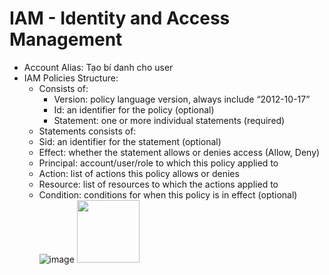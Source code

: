 # IAM - Identity and Access Management
  - Account Alias: Tạo bí danh cho user
  - IAM Policies Structure:
    - Consists of:
      - Version: policy language version, always include “2012-10-17”
      - Id: an identifier for the policy (optional)
      - Statement: one or more individual statements (required)
    -  Statements consists of:
      - Sid: an identifier for the statement (optional)
      - Effect: whether the statement allows or denies access (Allow, Deny)
      - Principal: account/user/role to which this policy applied to
      - Action: list of actions this policy allows or denies
      - Resource: list of resources to which the actions applied to
      - Condition: conditions for when this policy is in effect (optional)
        ![image](https://github.com/hynhdih/Training_OM/assets/82271913/59a799c1-779b-4206-bc60-161fc0328e59)
        <img src="https://github.com/hynhdih/Training_OM/assets/82271913/59a799c1-779b-4206-bc60-161fc0328e59" width="100" height="100">

